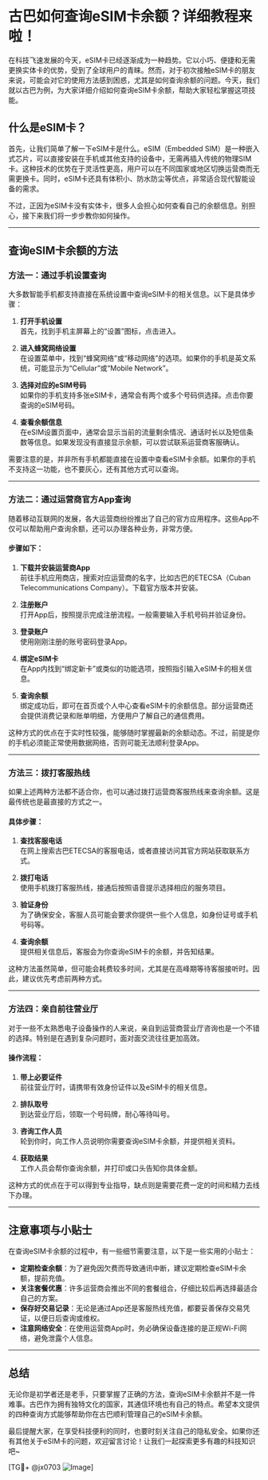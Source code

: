 # 古巴如何查询eSIM卡余额？详细教程来啦！

在科技飞速发展的今天，eSIM卡已经逐渐成为一种趋势。它以小巧、便捷和无需更换实体卡的优势，受到了全球用户的青睐。然而，对于初次接触eSIM卡的朋友来说，可能会对它的使用方法感到困惑，尤其是如何查询余额的问题。今天，我们就以古巴为例，为大家详细介绍如何查询eSIM卡余额，帮助大家轻松掌握这项技能。

## 什么是eSIM卡？

首先，让我们简单了解一下eSIM卡是什么。eSIM（Embedded SIM）是一种嵌入式芯片，可以直接安装在手机或其他支持的设备中，无需再插入传统的物理SIM卡。这种技术的优势在于灵活性更高，用户可以在不同国家或地区切换运营商而无需更换卡。同时，eSIM卡还具有体积小、防水防尘等优点，非常适合现代智能设备的需求。

不过，正因为eSIM卡没有实体卡，很多人会担心如何查看自己的余额信息。别担心，接下来我们将一步步教你如何操作。

---

## 查询eSIM卡余额的方法

### 方法一：通过手机设置查询

大多数智能手机都支持直接在系统设置中查询eSIM卡的相关信息。以下是具体步骤：

1. **打开手机设置**  
   首先，找到手机主屏幕上的“设置”图标，点击进入。

2. **进入蜂窝网络设置**  
   在设置菜单中，找到“蜂窝网络”或“移动网络”的选项。如果你的手机是英文系统，可能显示为“Cellular”或“Mobile Network”。

3. **选择对应的eSIM号码**  
   如果你的手机支持多张eSIM卡，通常会有两个或多个号码供选择。点击你要查询的eSIM号码。

4. **查看余额信息**  
   在eSIM设置页面中，通常会显示当前的流量剩余情况、通话时长以及短信条数等信息。如果发现没有直接显示余额，可以尝试联系运营商客服确认。

需要注意的是，并非所有手机都能直接在设置中查看eSIM卡余额。如果你的手机不支持这一功能，也不要灰心，还有其他方式可以查询。

---

### 方法二：通过运营商官方App查询

随着移动互联网的发展，各大运营商纷纷推出了自己的官方应用程序。这些App不仅可以帮助用户查询余额，还可以办理各种业务，非常方便。

#### 步骤如下：

1. **下载并安装运营商App**  
   前往手机应用商店，搜索对应运营商的名字，比如古巴的ETECSA（Cuban Telecommunications Company）。下载官方版本并安装。

2. **注册账户**  
   打开App后，按照提示完成注册流程。一般需要输入手机号码并验证身份。

3. **登录账户**  
   使用刚刚注册的账号密码登录App。

4. **绑定eSIM卡**  
   在App内找到“绑定新卡”或类似的功能选项，按照指引输入eSIM卡的相关信息。

5. **查询余额**  
   绑定成功后，即可在首页或个人中心查看eSIM卡的余额信息。部分运营商还会提供消费记录和账单明细，方便用户了解自己的通信费用。

这种方式的优点在于实时性较强，能够随时掌握最新的余额动态。不过，前提是你的手机必须能正常使用数据网络，否则可能无法顺利登录App。

---

### 方法三：拨打客服热线

如果上述两种方法都不适合你，也可以通过拨打运营商客服热线来查询余额。这是最传统也是最直接的方式之一。

#### 具体步骤：

1. **查找客服电话**  
   在网上搜索古巴ETECSA的客服电话，或者直接访问其官方网站获取联系方式。

2. **拨打电话**  
   使用手机拨打客服热线，接通后按照语音提示选择相应的服务项目。

3. **验证身份**  
   为了确保安全，客服人员可能会要求你提供一些个人信息，如身份证号或手机号码等。

4. **查询余额**  
   提供相关信息后，客服会为你查询eSIM卡的余额，并告知结果。

这种方法虽然简单，但可能会耗费较多时间，尤其是在高峰期等待客服接听时。因此，建议优先考虑前两种方式。

---

### 方法四：亲自前往营业厅

对于一些不太熟悉电子设备操作的人来说，亲自到运营商营业厅咨询也是一个不错的选择。特别是在遇到复杂问题时，面对面交流往往更加高效。

#### 操作流程：

1. **带上必要证件**  
   前往营业厅时，请携带有效身份证件以及eSIM卡的相关信息。

2. **排队取号**  
   到达营业厅后，领取一个号码牌，耐心等待叫号。

3. **咨询工作人员**  
   轮到你时，向工作人员说明你需要查询eSIM卡余额，并提供相关资料。

4. **获取结果**  
   工作人员会帮你查询余额，并打印或口头告知你具体金额。

这种方式的优点在于可以得到专业指导，缺点则是需要花费一定的时间和精力去线下办理。

---

## 注意事项与小贴士

在查询eSIM卡余额的过程中，有一些细节需要注意，以下是一些实用的小贴士：

- **定期检查余额**：为了避免因欠费而导致通讯中断，建议定期检查eSIM卡余额，提前充值。
- **关注套餐优惠**：许多运营商会推出不同的套餐组合，仔细比较后再选择最适合自己的方案。
- **保存好交易记录**：无论是通过App还是客服热线充值，都要妥善保存交易凭证，以便日后查询或维权。
- **注意网络安全**：在使用运营商App时，务必确保设备连接的是正规Wi-Fi网络，避免泄露个人信息。

---

## 总结

无论你是初学者还是老手，只要掌握了正确的方法，查询eSIM卡余额并不是一件难事。古巴作为拥有独特文化的国家，其通信环境也有自己的特点。希望本文提供的四种查询方式能够帮助你在古巴顺利管理自己的eSIM卡余额。

最后提醒大家，在享受科技便利的同时，也要时刻关注自己的隐私安全。如果你还有其他关于eSIM卡的问题，欢迎留言讨论！让我们一起探索更多有趣的科技知识吧~

[TG💪+ @jx0703 ![Image](https://github.com/user-attachments/assets/dbca1d08-cadb-493c-b0ec-ad6f7a83f270)]
